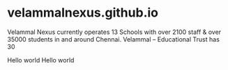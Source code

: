 # velammalnexus.github.io
Velammal Nexus currently operates 13 Schools with over 2100 staff &amp; over 35000 students in and around Chennai. Velammal – Educational Trust has 30
<html>
<head>
<title>111</title>
</head>
<body>
Hello world
Hello world
</body>
</html>
